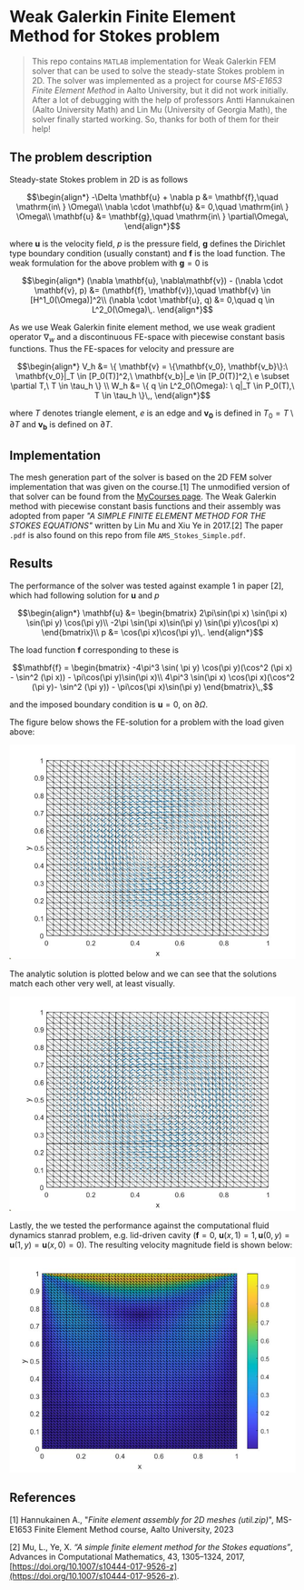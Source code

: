 # Weak Galerkin Finite Element Method for Stokes problem

>This repo contains `MATLAB` implementation for Weak Galerkin FEM solver that can be used to solve the steady-state Stokes problem in 2D. The solver was implemented as a project for course *MS-E1653 Finite Element Method* in Aalto University, but it did not work initially. After a lot of debugging with the help of professors Antti Hannukainen (Aalto University Math) and Lin Mu (University of Georgia Math), the solver finally started working. So, thanks for both of them for their help!

## The problem description

Steady-state Stokes problem in 2D is as follows
```math
\begin{align*}
    -\Delta \mathbf{u} + \nabla p &= \mathbf{f},\quad \mathrm{in\ } \Omega\\
    \nabla \cdot \mathbf{u} &= 0,\quad \mathrm{in\ } \Omega\\
    \mathbf{u} &= \mathbf{g},\quad \mathrm{in\ } \partial\Omega\,
\end{align*}
```
where $\mathbf{u}$ is the velocity field, $p$ is the pressure field, $\mathbf{g}$ defines the Dirichlet type boundary condition (usually constant) and $\mathbf{f}$ is the load function. The weak formulation for the above problem with $\mathbf{g}=0$ is
```math
\begin{align*}
    (\nabla \mathbf{u}, \nabla\mathbf{v}) - (\nabla \cdot \mathbf{v}, p) &= (\mathbf{f}, \mathbf{v}),\quad \mathbf{v} \in [H^1_0(\Omega)]^2\\
    (\nabla \cdot \mathbf{u}, q) &= 0,\quad q \in L^2_0(\Omega)\,.
\end{align*}
```
As we use Weak Galerkin finite element method, we use weak gradient operator $\nabla_w$ and a discontinuous FE-space with piecewise constant basis functions. Thus the FE-spaces for velocity and pressure are
```math
\begin{align*}
    V_h &= \{ \mathbf{v} = \{\mathbf{v_0}, \mathbf{v_b}\}:\ \mathbf{v_0}|_T \in [P_0(T)]^2,\ \mathbf{v_b}|_e \in [P_0(T)]^2,\ e \subset \partial T,\ T \in \tau_h \} \\
	W_h &= \{ q \in L^2_0(\Omega): \ q|_T \in P_0(T),\ T \in \tau_h \}\,,
\end{align*}
```
where $T$ denotes triangle element, $e$ is an edge and $\mathbf{v_0}$ is defined in $T_0 = T\setminus \partial T$ and $\mathbf{v_b}$ is defined on $\partial T$.


## Implementation

The mesh generation part of the solver is based on the 2D FEM solver implementation that was given on the course.[1] The unmodified version of that solver can be found from the [MyCourses page](https://mycourses.aalto.fi/course/view.php?id=36259&section=4). The Weak Galerkin method with piecewise constant basis functions and their assembly was adopted from paper *"A SIMPLE FINITE ELEMENT METHOD FOR THE STOKES EQUATIONS"* written by Lin Mu and Xiu Ye in 2017.[2] The paper `.pdf` is also found on this repo from file `AMS_Stokes_Simple.pdf`.


## Results

The performance of the solver was tested against example 1 in paper [2], which had following solution for $\mathbf{u}$ and $p$
```math
\begin{align*}
    \mathbf{u} &= 
    \begin{bmatrix}
        2\pi\sin(\pi x) \sin(\pi x) \sin(\pi y) \cos(\pi y)\\
      -2\pi \sin(\pi x)\sin(\pi y) \sin(\pi y)\cos(\pi x)
    \end{bmatrix}\\
    p &= \cos(\pi x)\cos(\pi y)\,.
\end{align*}
```
The load function $\mathbf{f}$ corresponding to these is
```math
\mathbf{f} = 
\begin{bmatrix}
	-4\pi^3 \sin( \pi y) \cos(\pi y)(\cos^2 (\pi x) - \sin^2 (\pi x)) - \pi\cos(\pi y)\sin(\pi x)\\
	4\pi^3 \sin(\pi x) \cos(\pi x)(\cos^2 (\pi y)- \sin^2 (\pi y)) - \pi\cos(\pi x)\sin(\pi y)
\end{bmatrix}\,,
```
and the imposed boundary condition is $\mathbf{u} = 0,\ \mathrm{on}\ \partial\Omega$.

The figure below shows the FE-solution for a problem with the load given above:

![FE-solution](./Figs/ex1_fe_solution.jpg)

The analytic solution is plotted below and we can see that the solutions match each other very well, at least visually.

![FE-solution](./Figs/ex1_analytic_solution.jpg)

Lastly, the we tested the performance against the computational fluid dynamics stanrad problem, e.g. lid-driven cavity ($\mathbf{f}=0,\ \mathbf{u}(x,1)=1, \mathbf{u}(0,y)=\mathbf{u}(1,y)=\mathbf{u}(x,0)=0$). The resulting velocity magnitude field is shown below:

![FE-solution](./Figs/cavity_umag.jpg)


## References

[1] Hannukainen A., "*Finite element assembly for 2D meshes (util.zip)*", MS-E1653 Finite Element Method course, Aalto University, 2023

[2] Mu, L., Ye, X. *“A simple finite element method for the Stokes equations”*, Advances in Computational Mathematics, 43, 1305–1324, 2017, [https://doi.org/10.1007/s10444-017-9526-z](https://doi.org/10.1007/s10444-017-9526-z).